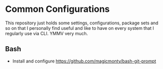 # Common Configurations

This repository just holds some settings, configurations, package sets and so on that I personally
find useful and like to have on every system that I regularly use via CLI. YMMV very much.

## Bash

* Install and configure https://github.com/magicmonty/bash-git-prompt
